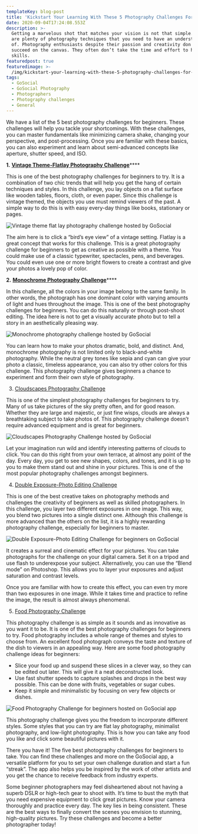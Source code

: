 ```yaml
---
templateKey: blog-post
title: 'Kickstart Your Learning With These 5 Photography Challenges For Beginners '
date: 2020-09-04T17:24:08.553Z
description: >-
  Getting a marvelous shot that matches your vision is not that simple. There
  are plenty of photography techniques that you need to have an understanding
  of. Photography enthusiasts despite their passion and creativity don't always
  succeed on the canvas. They often don’t take the time and effort to hone their
  skills.
featuredpost: true
featuredimage: >-
  /img/kickstart-your-learning-with-these-5-photography-challenges-for-beginners-.png
tags:
  - GoSocial
  - GoSocial Photography
  - Photographers
  - Photography challenges
  - General
---
```

We have a list of the 5 best photography challenges for beginners. These challenges will help you tackle your shortcomings. With these challenges, you can master fundamentals like minimizing camera shake, changing your perspective, and post-processing. Once you are familiar with these basics, you can also experiment and learn about semi-advanced concepts like aperture, shutter speed, and ISO.

**1.** [**Vintage Theme-Flatlay Photography Challenge**](https://getgosocial.app/blog/2020-07-31-Vintage-Theme-Flatlay-Photography-Challenge/)****

This is one of the best photography challenges for beginners to try. It is a combination of two chic trends that will help you get the hang of certain techniques and styles. In this challenge, you lay objects on a flat surface like wooden tables, floors, cloth, or even paper. Since this challenge is vintage themed, the objects you use must remind viewers of the past. A simple way to do this is with easy every-day things like books, stationary or pages.

![Vintage theme flat lay photography challenge hosted by GoSocial](/img/challenge_covers_-_set_2_12.png "Vintage Theme-Flatlay Photography Challenge")

 The aim here is to click a “bird’s eye view” of a vintage setting. Flatlay is a great concept that works for this challenge. This is a great photography challenge for beginners to get as creative as possible with a theme. You could make use of a classic typewriter, spectacles, pens, and beverages. You could even use one or more bright flowers to create a contrast and give your photos a lovely pop of color.

**2.**  [**Monochrome Photography Challenge**](https://getgosocial.app/blog/2020-07-27-Monochrome-Photography-Challenge/)****

 In this challenge, all the colors in your image belong to the same family. In other words, the photograph has one dominant color with varying amounts of light and hues throughout the image. This is one of the best photography challenges for beginners. You can do this naturally or through post-shoot editing. The idea here is not to get a visually accurate photo but to tell a story in an aesthetically pleasing way.

![Monochrome photography challenge hosted by GoSocial](/img/monochrome-photography-challenge.png "Monochrome Photography Challenge")

 You can learn how to make your photos dramatic, bold, and distinct. And, monochrome photography is not limited only to black-and-white photography. While the neutral grey tones like sepia and cyan can give your photo a classic, timeless appearance, you can also try other colors for this challenge. This photography challenge gives beginners a chance to experiment and form their own style of photography.

3.  [Cloudscapes Photography Challenge](https://getgosocial.app/blog/2020-07-22-Cloudscapes-Photography-Challenge/)

 This is one of the simplest photography challenges for beginners to try. Many of us take pictures of the sky pretty often, and for good reason. Whether they are large and majestic, or just fine wisps, clouds are always a breathtaking subject to take photos of. This photography challenge doesn’t require advanced equipment and is great for beginners.

![Cloudscapes Photography Challenge hosted by GoSocial ](/img/cloudscape-photography-challenge.png "Cloudscapes Photography Challenge")

 Let your imagination run wild and identify interesting patterns of clouds to click. You can do this right from your own terrace, at almost any point of the day. Every day, you get to see new shapes, colors, and tones, and it is up to you to make them stand out and shine in your pictures. This is one of the most popular photography challenges amongst beginners.

4.  [Double Exposure-Photo Editing Challenge](https://getgosocial.app/blog/2020-04-06-Double-Exposure-Photo-Editing-Challenge/)

This is one of the best creative takes on photography methods and challenges the creativity of beginners as well as skilled photographers. In this challenge, you layer two different exposures in one image. This way, you blend two pictures into a single distinct one. Although this challenge is more advanced than the others on the list, it is a highly rewarding photography challenge, especially for beginners to master.

![Double Exposure-Photo Editing Challenge for beginners on GoSocial](/img/double-exposure-photo-editing-challenge-.png "Double Exposure-Photo Editing Challenge")

 It creates a surreal and cinematic effect for your pictures. You can take photographs for the challenge on your digital camera. Set it on a tripod and use flash to underexpose your subject. Alternatively, you can use the “Blend mode” on Photoshop. This allows you to layer your exposures and adjust saturation and contrast levels.

 Once you are familiar with how to create this effect, you can even try more than two exposures in one image. While it takes time and practice to refine the image, the result is almost always phenomenal.

5.  [Food Photography Challenge](https://getgosocial.app/blog/2020-03-28-Food-Photography-Challenge/)

 This photography challenge is as simple as it sounds and as innovative as you want it to be. It is one of the best photography challenges for beginners to try.  Food photography includes a whole range of themes and styles to choose from. An excellent food photograph conveys the taste and texture of the dish to viewers in an appealing way. Here are some food photography challenge ideas for beginners:

* Slice your food up and suspend these slices in a clever way, so they can be edited out later. This will give it a neat deconstructed look.
* Use fast shutter speeds to capture splashes and drops in the best way possible. This can be done with fruits, vegetables or sugar cubes.
* Keep it simple and minimalistic by focusing on very few objects or dishes.

![Food Photography Challenge for beginners hosted on GoSocial app](/img/food-photography-challenge-.png "Food Photography Challenge")

This photography challenge gives you the freedom to incorporate different styles. Some styles that you can try are flat lay photography, minimalist photography, and low-light photography. This is how you can take any food you like and click some beautiful pictures with it.

 There you have it! The five best photography challenges for beginners to take. You can find these challenges and more on the GoSocial app, a versatile platform for you to set your own challenge duration and start a fun “streak”. The app also helps you be inspired by the work of other artists and you get the chance to receive feedback from industry experts.

 Some beginner photographers may feel disheartened about not having a superb DSLR or high-tech gear to shoot with. It’s time to bust the myth that you need expensive equipment to click great pictures. Know your camera thoroughly and practice every day. The key lies in being consistent. These are the best ways to finally convert the scenes you envision to stunning, high-quality pictures. Try these challenges and become a better photographer today!
